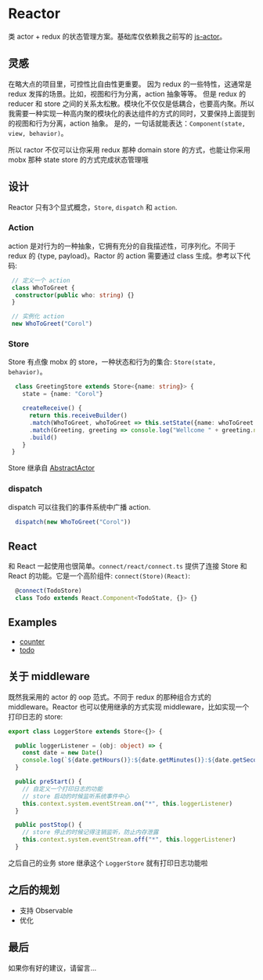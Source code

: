 # Reactor

类 actor + redux 的状态管理方案。基础库仅依赖我之前写的 [js-actor](https://github.com/huangbinjie/js-actor)。

## 灵感

在略大点的项目里，可控性比自由性更重要。
因为 redux 的一些特性，这通常是 redux 发挥的场景。比如，视图和行为分离，action 抽象等等。
但是 redux 的 reducer 和 store 之间的关系太松散。模块化不仅仅是低耦合，也要高内聚。所以我需要一种实现一种高内聚的模块化的表达组件的方式的同时，又要保持上面提到的视图和行为分离，action 抽象。
是的，一句话就能表达：`Component(state, view, behavior)`。

所以 ractor 不仅可以让你采用 redux 那种 domain store 的方式，也能让你采用 mobx 那种 state store 的方式完成状态管理哦

## 设计

Reactor 只有3个显式概念，`Store`, `dispatch` 和 `action`.

### Action

action 是对行为的一种抽象，它拥有充分的自我描述性，可序列化。不同于 redux 的 {type, payload}。Ractor 的 action 需要通过 class 生成。参考以下代码:

```ts
 // 定义一个 action
 class WhoToGreet {
  constructor(public who: string) {}
 }

 // 实例化 action
 new WhoToGreet("Corol")
```

### Store

Store 有点像 mobx 的 store，一种状态和行为的集合: `Store(state, behavior)`。

```ts
  class GreetingStore extends Store<{name: string}> {
    state = {name: "Corol"}

    createReceive() {
      return this.receiveBuilder()
      .match(WhoToGreet, whoToGreet => this.setState({name: whoToGreet.name}))
      .match(Greeting, greeting => console.log("Wellcome " + greeting.name))
      .build()
    }
 }
```

Store 继承自 [AbstractActor](https://github.com/huangbinjie/js-actor#abstractactor)

### dispatch

dispatch 可以往我们的事件系统中广播 action.

```ts
  dispatch(new WhoToGreet("Corol"))
```

## React

和 React 一起使用也很简单。`connect/react/connect.ts` 提供了连接 Store 和 React 的功能。它是一个高阶组件: `connect(Store)(React)`:

```ts
  @connect(TodoStore)
  class Todo extends React.Component<TodoState, {}> {}
```

## Examples

+ [counter](https://github.com/huangbinjie/reactor/tree/master/examples/counter)
+ [todo](https://github.com/huangbinjie/reactor/tree/master/examples/todo)

## 关于 middleware

既然我采用的 actor 的 oop 范式。不同于 redux 的那种组合方式的 middleware。Reactor 也可以使用继承的方式实现 middleware，比如实现一个打印日志的 store:

```ts
export class LoggerStore extends Store<{}> {

  public loggerListener = (obj: object) => {
    const date = new Date()
    console.log(`${date.getHours()}:${date.getMinutes()}:${date.getSeconds()}:`, obj)
  }

  public preStart() {
    // 自定义一个打印日志的功能
    // store 启动的时候监听系统事件中心
    this.context.system.eventStream.on("*", this.loggerListener) 
  }

  public postStop() {
    // store 停止的时候记得注销监听，防止内存泄露
    this.context.system.eventStream.off("*", this.loggerListener)
  }
```

之后自己的业务 store 继承这个 `LoggerStore` 就有打印日志功能啦

## 之后的规划

+ 支持 Observable
+ 优化

## 最后

如果你有好的建议，请留言...
